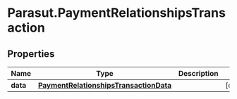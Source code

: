 # Parasut.PaymentRelationshipsTransaction

## Properties
Name | Type | Description | Notes
------------ | ------------- | ------------- | -------------
**data** | [**PaymentRelationshipsTransactionData**](PaymentRelationshipsTransactionData.md) |  | [optional] 


